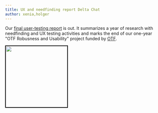 ```yaml
---
title: UX and needfinding report Delta Chat
author: xenia,holger
---
```


Our [final user-testing report](../assets/blog/Delta-Chat-UX-final-report-july2019.pdf) is out.
It summarizes a year of research with needfinding and UX testing activities and
marks the end of our one-year "OTF Robusness and Usability" project funded by [OTF](https://www.opentech.fund/results/supported-projects/delta-chat/).  

<a href="../assets/blog/Delta-Chat-UX-final-report-july2019.pdf">
    <img src="../assets/blog/dc-finreport1.png" 
         width="200" style="border-width: 2px; border-color: black; border-style: solid;"/>
</a>

